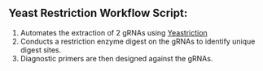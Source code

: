 ## Yeast Restriction Workflow Script:
1. Automates the extraction of 2 gRNAs using [Yeastriction](http://yeastriction.tnw.tudelft.nl/)
2. Conducts a restriction enzyme digest on the gRNAs to identify unique digest sites.
3. Diagnostic primers are then designed against the gRNAs.
